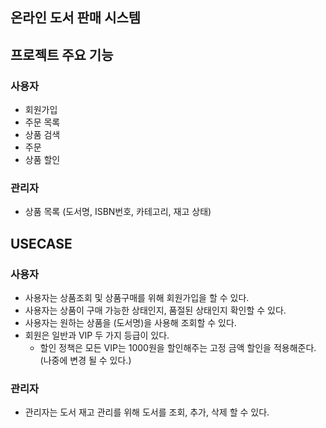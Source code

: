 ## 온라인 도서 판매 시스템

## 프로젝트 주요 기능
### 사용자
* 회원가입
* 주문 목록
* 상품 검색
* 주문
* 상품 할인

### 관리자
* 상품 목록 (도서명, ISBN번호, 카테고리, 재고 상태)


## USECASE
### 사용자
* 사용자는 상품조회 및 상품구매를 위해 회원가입을 할 수 있다. 
* 사용자는 상품이 구매 가능한 상태인지, 품절된 상태인지 확인할 수 있다.
* 사용자는 원하는 상품을 (도서명)을 사용해 조회할 수 있다. 
* 회원은 일반과 VIP 두 가지 등급이 있다. 
  * 할인 정책은 모든 VIP는 1000원을 할인해주는 고정 금액 할인을 적용해준다. (나중에 변경 될 수 있다.)

### 관리자
* 관리자는 도서 재고 관리를 위해 도서를 조회, 추가, 삭제 할 수 있다.
